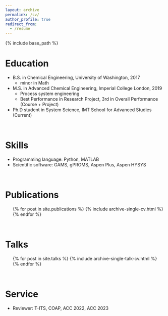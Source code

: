 ```yaml
---
layout: archive
permalink: /cv/
author_profile: true
redirect_from:
  - /resume
---
```


{% include base_path %}

Education
======
* B.S. in Chemical Engineering, University of Washington, 2017
  * minor in Math
* M.S. in Advanced Chemical Engineering, Imperial College London, 2019
  * Process system engineering
  * Best Performance in Research Project, 3rd in Overall Performance (Course + Project)
* Ph.D student in System Science, IMT School for Advanced Studies (Current)


<br>

Skills
======
* Programming language: Python, MATLAB
* Scientific software: GAMS, gPROMS, Aspen Plus, Aspen HYSYS

<br>

Publications
======
  <ul>{% for post in site.publications %}
    {% include archive-single-cv.html %}
  {% endfor %}</ul>

<br>

Talks
======
  <ul>{% for post in site.talks %}
    {% include archive-single-talk-cv.html %}
  {% endfor %}</ul>

<br> 

Service
======
* Reviewer: T-ITS, COAP, ACC 2022, ACC 2023
